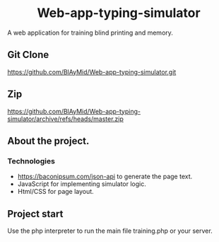 <h1 align="center">Web-app-typing-simulator</h1>
A web application for training blind printing and memory.

## Git Clone
https://github.com/BlAyMid/Web-app-typing-simulator.git

## Zip
https://github.com/BlAyMid/Web-app-typing-simulator/archive/refs/heads/master.zip

## About the project.

### Technologies
- https://baconipsum.com/json-api to generate the page text.
- JavaScript for implementing simulator logic.
- Html/CSS for page layout.


## Project start
Use the php interpreter to run the main file training.php or your server.
